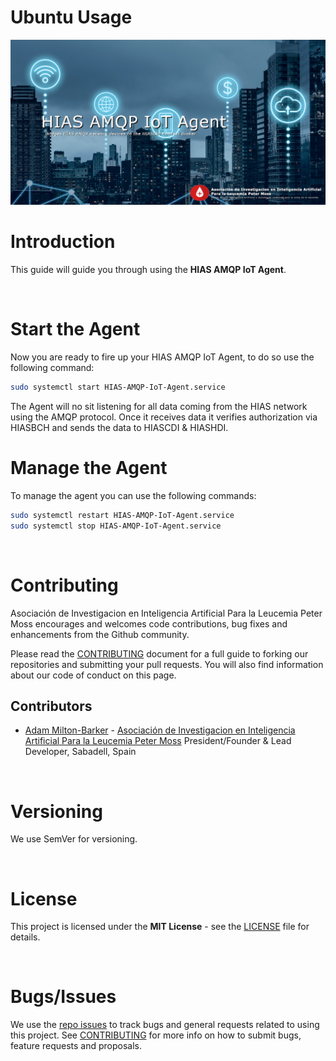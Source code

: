 # Ubuntu Usage

![HIAS AMQP IoT Agent](../img/project-banner.jpg)

# Introduction
This guide will guide you through using the **HIAS AMQP IoT Agent**.

&nbsp;

# Start the Agent

Now you are ready to fire up your HIAS AMQP IoT Agent, to do so use the following command:

``` bash
sudo systemctl start HIAS-AMQP-IoT-Agent.service
```

The Agent will no sit listening for all data coming from the HIAS network using the AMQP protocol. Once it receives data it verifies authorization via HIASBCH and sends the data to HIASCDI & HIASHDI.

# Manage the Agent

To manage the agent you can use the following commands:

``` bash
sudo systemctl restart HIAS-AMQP-IoT-Agent.service
sudo systemctl stop HIAS-AMQP-IoT-Agent.service
```

&nbsp;

# Contributing
Asociación de Investigacion en Inteligencia Artificial Para la Leucemia Peter Moss encourages and welcomes code contributions, bug fixes and enhancements from the Github community.

Please read the [CONTRIBUTING](https://github.com/AIIAL/HIAS-AMQP-IoT-Agent/blob/main/CONTRIBUTING.md "CONTRIBUTING") document for a full guide to forking our repositories and submitting your pull requests. You will also find information about our code of conduct on this page.

## Contributors
- [Adam Milton-Barker](https://www.leukemiaairesearch.com/association/volunteers/adam-milton-barker "Adam Milton-Barker") - [Asociación de Investigacion en Inteligencia Artificial Para la Leucemia Peter Moss](https://www.leukemiaresearchassociation.ai "Asociación de Investigacion en Inteligencia Artificial Para la Leucemia Peter Moss") President/Founder & Lead Developer, Sabadell, Spain

&nbsp;

# Versioning
We use SemVer for versioning.

&nbsp;

# License
This project is licensed under the **MIT License** - see the [LICENSE](https://github.com/AIIAL/HIAS-AMQP-IoT-Agent/blob/main/LICENSE "LICENSE") file for details.

&nbsp;

# Bugs/Issues
We use the [repo issues](https://github.com/AIIAL/HIAS-AMQP-IoT-Agent/issues "repo issues") to track bugs and general requests related to using this project. See [CONTRIBUTING](https://github.com/AIIAL/HIAS-AMQP-IoT-Agent/blob/main/CONTRIBUTING.md "CONTRIBUTING") for more info on how to submit bugs, feature requests and proposals.